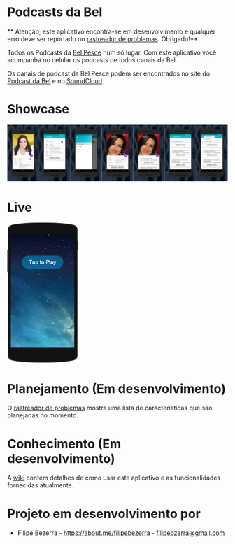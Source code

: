 # Podcasts da Bel

** Atenção, este aplicativo encontra-se em desenvolvimento e qualquer erro deve ser reportado no [rastreador de problemas][5]. Obrigado!**

Todos os Podcasts da [Bel Pesce][1] num só lugar. Com este aplicativo você acompanha no celular os podcasts de todos canais da Bel.

Os canais de podcast da Bel Pesce podem ser encontrados no site do [Podcast da Bel][2] e no [SoundCloud][3].

# Showcase
![4]

# Live
<a href="https://appetize.io/app/dkmaqgkbx3u3zr3brhwdkrcve4?device=nexus5&scale=75&orientation=portrait&osVersion=6.0&autoplay=true" target="_blank"><img src="./art/live/Appetize-Nexus5.PNG" heigth="320" width="163"></a>

# Planejamento (Em desenvolvimento)
O [rastreador de problemas][5] mostra uma lista de características que são planejadas no momento.

# Conhecimento (Em desenvolvimento)
A [wiki][6] contém detalhes de como usar este aplicativo e as funcionalidades fornecidas atualmente.

# Projeto em desenvolvimento por
* Filipe Bezerra - https://about.me/filipebezerra - filipebzerra@gmail.com

[1]: http://belpesce.com.br/
[2]: http://podcastdabel.com.br/
[3]: https://soundcloud.com/belpesce/sets
[4]: https://raw.githubusercontent.com/filipebezerra/Podcasts-Da-Bel/master/art/showcase/Showcase.png
[5]: https://github.com/filipebezerra/Podcasts-Da-Bel/issues
[6]: https://github.com/filipebezerra/Podcasts-Da-Bel/wiki
